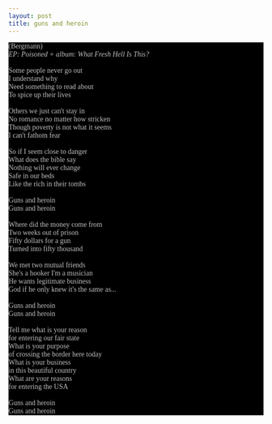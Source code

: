 ```yaml
---
layout: post
title: guns and heroin
---
```

<span style="font-family: Times; color: #c0c0c0" class="Apple-style-span">
<div style="margin: 0px; padding: 0px; color: #8c8c8c; font-family: 'Book Antiqua',Palatino,'Times New Roman',Times,serif; font-size: 1em; background-color: #000000">
<span style="color: #c0c0c0">
(Bergmann)</span><br />
<i><span style="color: #c0c0c0">EP: Poisoned + album: What Fresh Hell Is This?</span></i><br />
<br />
<span style="color: #c0c0c0">
Some people never go out<br />
I understand why<br />
Need something to read about<br />
To spice up their lives<br />
</span>
<span style="color: #c0c0c0"><br />
Others we just can't stay in<br />
No romance no matter how stricken<br />
Though poverty is not what it seems<br />
I can't fathom fear<br />
<br />
So if I seem close to danger<br />
What does the bible say<br />
Nothing will ever change<br />
Safe in our beds<br />
Like the rich in their tombs<br />
<br />
Guns and heroin<br />
Guns and heroin<br />
<br />
Where did the money come from<br />
Two weeks out of prison<br />
Fifty dollars for a gun<br />
Turned into fifty thousand<br />
<br />
We met two mutual friends<br />
She's a hooker I'm a musician<br />
He wants legitimate business<br />
God if he only knew it's the same as...<br />
<br />
Guns and heroin<br />
Guns and heroin<br />
<br />
Tell me what is your reason&nbsp;<br />
for entering our fair state<br />
What is your purpose&nbsp;<br />
of crossing the border here today<br />
What is your business&nbsp;<br />
in this beautiful country<br />
What are your reasons&nbsp;<br />
for entering the USA<br />
<br />
Guns and heroin<br />
Guns and heroin
</span>
</div>
</span>
